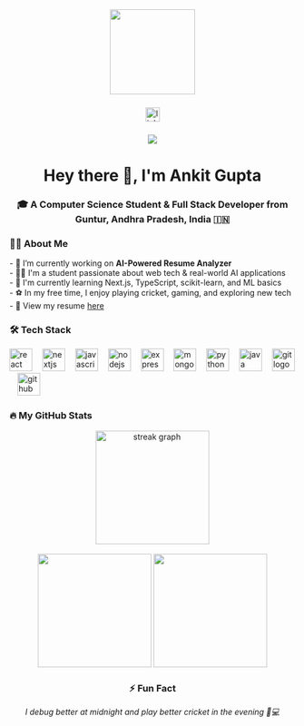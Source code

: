 <div align="center">
  <img height="150" src="https://media.giphy.com/media/M9gbBd9nbDrOTu1Mqx/giphy.gif" />
</div>

###

<div align="center">
  <a href="https://www.linkedin.com/in/ankit-gupta-507b242aa/" target="_blank">
    <img src="https://img.shields.io/static/v1?message=LinkedIn&logo=linkedin&label=&color=0077B5&logoColor=white&labelColor=&style=for-the-badge" height="25" alt="linkedin logo" />
  </a>
</div>

###

<div align="center">
  <img src="https://visitor-badge.laobi.icu/badge?page_id=Ankit1417.Ankit1417" />
</div>

###

<h1 align="center">Hey there 👋, I'm Ankit Gupta</h1>

###

<h3 align="center">🎓 A Computer Science Student & Full Stack Developer from Guntur, Andhra Pradesh, India 🇮🇳</h3>

###

<h3 align="left">👨‍💻 About Me</h3>

<p align="left">
- 🔭 I’m currently working on <strong>AI-Powered Resume Analyzer</strong><br>
- 👨‍🎓 I'm a student passionate about web tech & real-world AI applications<br>
- 🌱 I'm currently learning Next.js, TypeScript, scikit-learn, and ML basics<br>
- ⚽ In my free time, I enjoy playing cricket, gaming, and exploring new tech<br>
- 📄 View my resume <a href="https://drive.google.com/file/d/1IbrLEtZPymVVIN6p5P5g3gOoVJVIcmIt/view?usp=drive_link" target="_blank">here</a>
</p>

###

<h3 align="left">🛠 Tech Stack</h3>

<div align="left">
  <img src="https://cdn.jsdelivr.net/gh/devicons/devicon/icons/react/react-original.svg" height="40" alt="react logo" />
  <img width="10"/>
  <img src="https://cdn.jsdelivr.net/gh/devicons/devicon/icons/nextjs/nextjs-original.svg" height="40" alt="nextjs logo" />
  <img width="10"/>
  <img src="https://cdn.jsdelivr.net/gh/devicons/devicon/icons/javascript/javascript-original.svg" height="40" alt="javascript logo" />
  <img width="10"/>
  <img src="https://cdn.jsdelivr.net/gh/devicons/devicon/icons/nodejs/nodejs-original.svg" height="40" alt="nodejs logo" />
  <img width="10"/>
  <img src="https://cdn.jsdelivr.net/gh/devicons/devicon/icons/express/express-original.svg" height="40" alt="express logo" />
  <img width="10"/>
  <img src="https://cdn.jsdelivr.net/gh/devicons/devicon/icons/mongodb/mongodb-original.svg" height="40" alt="mongodb logo" />
  <img width="10"/>
  <img src="https://cdn.jsdelivr.net/gh/devicons/devicon/icons/python/python-original.svg" height="40" alt="python logo" />
  <img width="10"/>
  <img src="https://cdn.jsdelivr.net/gh/devicons/devicon/icons/java/java-original.svg" height="40" alt="java logo" />
  <img width="10"/>
<!--   <img src="https://cdn.jsdelivr.net/gh/devicons/devicon/icons/cplusplus/cplusplus-original.svg" height="40" alt="cpp logo" />
  <img width="10"/> -->
<!--   <img src="https://cdn.jsdelivr.net/gh/devicons/devicon/icons/tailwindcss/tailwindcss-plain.svg" height="40" alt="tailwind logo" />
  <img width="10"/> -->
  <img src="https://cdn.jsdelivr.net/gh/devicons/devicon/icons/git/git-original.svg" height="40" alt="git logo" />
  <img width="10"/>
  <img src="https://cdn.jsdelivr.net/gh/devicons/devicon/icons/github/github-original.svg" height="40" alt="github logo" />
</div>

###

<h3 align="left">🔥 My GitHub Stats</h3>

<div align="center">
  <img src="https://github-readme-streak-stats.herokuapp.com/?user=Ankit1417&theme=dark&hide_border=false" height="200" alt="streak graph" />
  <br><br>
  <img src="https://github-readme-stats.vercel.app/api?username=Ankit1417&show_icons=true&theme=tokyonight&hide_border=false" height="200" />
  <img src="https://github-readme-stats.vercel.app/api/top-langs/?username=Ankit1417&layout=compact&theme=tokyonight&hide_border=false" height="200" />
</div>

###

<h3 align="center">⚡ Fun Fact</h3>

<p align="center"><i>I debug better at midnight and play better cricket in the evening 🏏💻</i></p>
